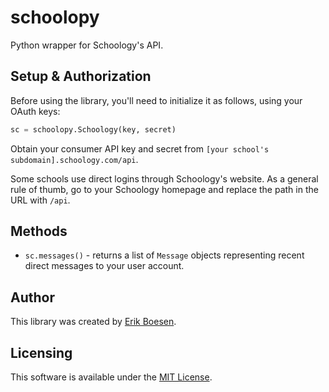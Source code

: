 # schoolopy
Python wrapper for Schoology's API.

## Setup & Authorization
Before using the library, you'll need to initialize it as follows, using your OAuth keys:

```py
sc = schoolopy.Schoology(key, secret)
```

Obtain your consumer API key and secret from `[your school's subdomain].schoology.com/api`.

Some schools use direct logins through Schoology's website. As a general rule of thumb, go to your Schoology homepage and replace the path in the URL with `/api`.

## Methods
* `sc.messages()` - returns a list of `Message` objects representing recent direct messages to your user account.

## Author
This library was created by [Erik Boesen](https://github.com/ErikBoesen).

## Licensing
This software is available under the [MIT License](LICENSE).
